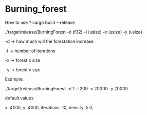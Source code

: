 # Burning_forest


How to use ?
cargo build --release

./target/release/BurningForest -d (f32) -i (usize) -x (usize) -y (usize)

-d -> how much will the forestation increase

-i -> number of iterations

-x -> forest x size

-y -> forest y size

Example:

./target/release/BurningForest -d 1 -i 200 -x 20000 -y 20000

default values:

x: 4000,
y: 4000,
iterations: 10,
density: 5.0,

